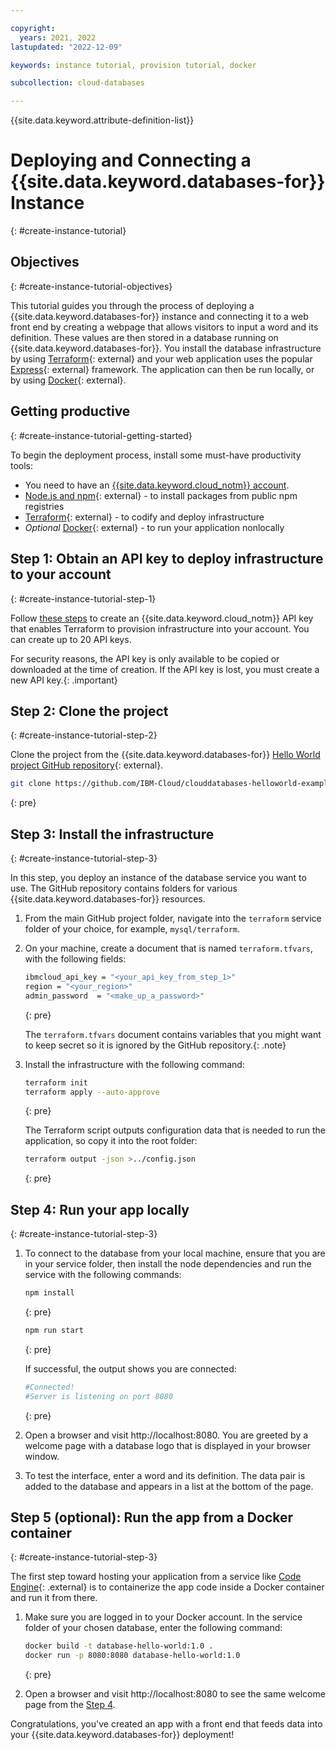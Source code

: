 ```yaml
---

copyright:
  years: 2021, 2022
lastupdated: "2022-12-09"

keywords: instance tutorial, provision tutorial, docker

subcollection: cloud-databases

---
```


{{site.data.keyword.attribute-definition-list}}

# Deploying and Connecting a {{site.data.keyword.databases-for}} Instance 
{: #create-instance-tutorial}

## Objectives
{: #create-instance-tutorial-objectives}

This tutorial guides you through the process of deploying a {{site.data.keyword.databases-for}} instance and connecting it to a web front end by creating a webpage that allows visitors to input a word and its definition. These values are then stored in a database running on {{site.data.keyword.databases-for}}. You install the database infrastructure by using [Terraform](https://www.terraform.io/){: external} and your web application uses the popular [Express](https://www.terraform.io/){: external} framework. The application can then be run locally, or by using [Docker](https://www.docker.com/){: external}. 

## Getting productive 
{: #create-instance-tutorial-getting-started}

To begin the deployment process, install some must-have productivity tools:

* You need to have an [{{site.data.keyword.cloud_notm}} account](https://cloud.ibm.com/registration).
* [Node.js and npm](https://docs.npmjs.com/downloading-and-installing-node-js-and-npm){: external} - to install packages from public npm registries
* [Terraform](https://www.terraform.io/){: external} - to codify and deploy infrastructure
* *Optional* [Docker](https://www.docker.com/){: external} - to run your application nonlocally

## Step 1: Obtain an API key to deploy infrastructure to your account
{: #create-instance-tutorial-step-1}

Follow [these steps](https://cloud.ibm.com/docs/account?topic=account-userapikey&interface=ui#create_user_key) to create an {{site.data.keyword.cloud_notm}} API key that enables Terraform to provision infrastructure into your account. You can create up to 20 API keys.

For security reasons, the API key is only available to be copied or downloaded at the time of creation. If the API key is lost, you must create a new API key.{: .important}

## Step 2: Clone the project
{: #create-instance-tutorial-step-2}

Clone the project from the {{site.data.keyword.databases-for}} [Hello World project GitHub repository](https://github.com/IBM-Cloud/clouddatabases-helloworld-examples){: external}.

```sh
git clone https://github.com/IBM-Cloud/clouddatabases-helloworld-examples.git
```
{: pre}

## Step 3: Install the infrastructure
{: #create-instance-tutorial-step-3}

In this step, you deploy an instance of the database service you want to use. The GitHub repository contains folders for various {{site.data.keyword.databases-for}} resources.

1. From the main GitHub project folder, navigate into the `terraform` service folder of your choice, for example, `mysql/terraform`.

1. On your machine, create a document that is named `terraform.tfvars`, with the following fields:

   ```sh
   ibmcloud_api_key = "<your_api_key_from_step_1>"
   region = "<your_region>"
   admin_password  = "<make_up_a_password>"
   ```
   {: pre}
   
   The `terraform.tfvars` document contains variables that you might want to keep secret so it is ignored by the GitHub repository.{: .note}

1. Install the infrastructure with the following command:

   ```sh
   terraform init 
   terraform apply --auto-approve
   ```
   {: pre}
   
   The Terraform script outputs configuration data that is needed to run the application, so copy it into the root folder:
   
   ```sh
   terraform output -json >../config.json
   ```
   {: pre}

## Step 4: Run your app locally
{: #create-instance-tutorial-step-3}

1. To connect to the database from your local machine, ensure that you are in your service folder, then install the node dependencies and run the service with the following commands:

   ```sh
   npm install
   ```
   {: pre}

   ```sh
   npm run start
   ```
   {: pre}
   
   If successful, the output shows you are connected:
   
   ```sh
   #Connected!
   #Server is listening on port 8080
   ```
   {: pre}

1. Open a browser and visit http://localhost:8080. You are greeted by a welcome page with a database logo that is displayed in your browser window.

1. To test the interface, enter a word and its definition. The data pair is added to the database and appears in a list at the bottom of the page.

## Step 5 (optional): Run the app from a Docker container
{: #create-instance-tutorial-step-3}

The first step toward hosting your application from a service like [Code Engine](https://www.ibm.com/cloud/code-engine){: .external} is to containerize the app code inside a Docker container and run it from there.

1. Make sure you are logged in to your Docker account. In the service folder of your chosen database, enter the following command:

   ```sh
   docker build -t database-hello-world:1.0 . 
   docker run -p 8080:8080 database-hello-world:1.0
   ```
   {: pre}

1. Open a browser and visit http://localhost:8080 to see the same welcome page from the [Step 4](#step-4-run-your-app-locally).

Congratulations, you've created an app with a front end that feeds data into your {{site.data.keyword.databases-for}} deployment!
